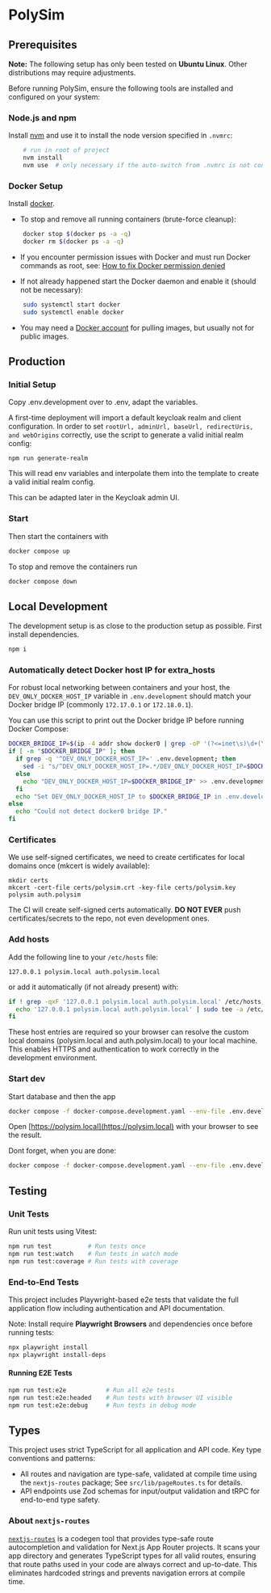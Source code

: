 # PolySim

## Prerequisites

**Note:** The following setup has only been tested on **Ubuntu Linux**. Other distributions may require adjustments.

Before running PolySim, ensure the following tools are installed and configured on your system:

### Node.js and npm

Install [nvm](https://github.com/nvm-sh/nvm) and use it to install the node version specified in `.nvmrc`:

```sh
    # run in root of project
    nvm install
    nvm use  # only necessary if the auto-switch from .nvmrc is not configured
```

### Docker Setup

Install [docker](https://docs.docker.com/engine/install/).

- To stop and remove all running containers (brute-force cleanup):

```sh
    docker stop $(docker ps -a -q)
    docker rm $(docker ps -a -q)
```

- If you encounter permission issues with Docker and must run Docker commands as root, see:
  [How to fix Docker permission denied](https://stackoverflow.com/questions/48957195/how-to-fix-docker-permission-denied)

- If not already happened start the Docker daemon and enable it (should not be necessary):

```sh
    sudo systemctl start docker
    sudo systemctl enable docker
```

- You may need a [Docker account](https://hub.docker.com/) for pulling images, but usually not for public images.

## Production

### Initial Setup

Copy .env.development over to .env, adapt the variables.

A first-time deployment will import a default keycloak realm and client configuration. In order to set `rootUrl, adminUrl, baseUrl, redirectUris, and webOrigins` correctly, use the script to generate a valid initial realm config:

```
npm run generate-realm
```

This will read env variables and interpolate them into the template to create a valid initial realm config.

This can be adapted later in the Keycloak admin UI.

### Start

Then start the containers with

```sh
docker compose up
```

To stop and remove the containers run

```sh
docker compose down
```

## Local Development

The development setup is as close to the production setup as possible. First install dependencies.

```sh
npm i
```

### Automatically detect Docker host IP for extra_hosts

For robust local networking between containers and your host, the `DEV_ONLY_DOCKER_HOST_IP` variable in `.env.development` should match your Docker bridge IP (commonly `172.17.0.1` or `172.18.0.1`).

You can use this script to print out the Docker bridge IP before running Docker Compose:

```sh
DOCKER_BRIDGE_IP=$(ip -4 addr show docker0 | grep -oP '(?<=inet\s)\d+(\.\d+){3}')
if [ -n "$DOCKER_BRIDGE_IP" ]; then
  if grep -q '^DEV_ONLY_DOCKER_HOST_IP=' .env.development; then
    sed -i "s/^DEV_ONLY_DOCKER_HOST_IP=.*/DEV_ONLY_DOCKER_HOST_IP=$DOCKER_BRIDGE_IP/" .env.development
  else
    echo "DEV_ONLY_DOCKER_HOST_IP=$DOCKER_BRIDGE_IP" >> .env.development
  fi
  echo "Set DEV_ONLY_DOCKER_HOST_IP to $DOCKER_BRIDGE_IP in .env.development"
else
  echo "Could not detect docker0 bridge IP."
fi
```

### Certificates

We use self-signed certificates, we need to create certificates for local domains once (mkcert is widely available):

```
mkdir certs
mkcert -cert-file certs/polysim.crt -key-file certs/polysim.key polysim auth.polysim
```

The CI will create self-signed certs automatically. **DO NOT EVER** push certificates/secrets to the repo, not even development ones.

### Add hosts

Add the following line to your `/etc/hosts` file:

```text
127.0.0.1 polysim.local auth.polysim.local
```

or add it automatically (if not already present) with:

```sh
if ! grep -qxF '127.0.0.1 polysim.local auth.polysim.local' /etc/hosts; then
  echo '127.0.0.1 polysim.local auth.polysim.local' | sudo tee -a /etc/hosts
fi
```

These host entries are required so your browser can resolve the custom local domains (polysim.local and auth.polysim.local) to your local machine. This enables HTTPS and authentication to work correctly in the development environment.

### Start dev

Start database and then the app

```sh
docker compose -f docker-compose.development.yaml --env-file .env.development up --build
```

Open [https://polysim.local](https://polysim.local) with your browser to see the result.

Dont forget, when you are done:

```sh
docker compose -f docker-compose.development.yaml --env-file .env.development down
```

## Testing

### Unit Tests

Run unit tests using Vitest:

```sh
npm run test          # Run tests once
npm run test:watch    # Run tests in watch mode
npm run test:coverage # Run tests with coverage
```

### End-to-End Tests

This project includes Playwright-based e2e tests that validate the full application flow including authentication and API documentation.

Note: Install require **Playwright Browsers** and dependencies once before running tests:

```sh
npx playwright install
npx playwright install-deps
```

#### Running E2E Tests

```sh
npm run test:e2e           # Run all e2e tests
npm run test:e2e:headed    # Run tests with browser UI visible
npm run test:e2e:debug     # Run tests in debug mode
```

## Types

This project uses strict TypeScript for all application and API code. Key type conventions and patterns:

- All routes and navigation are type-safe, validated at compile time using the `nextjs-routes` package; See `src/lib/pageRoutes.ts` for details.
- API endpoints use Zod schemas for input/output validation and tRPC for end-to-end type safety.

### About `nextjs-routes`

[`nextjs-routes`](https://github.com/blitz-js/nextjs-routes) is a codegen tool that provides type-safe route autocompletion and validation for Next.js App Router projects. It scans your app directory and generates TypeScript types for all valid routes, ensuring that route paths used in your code are always correct and up-to-date. This eliminates hardcoded strings and prevents navigation errors at compile time.

